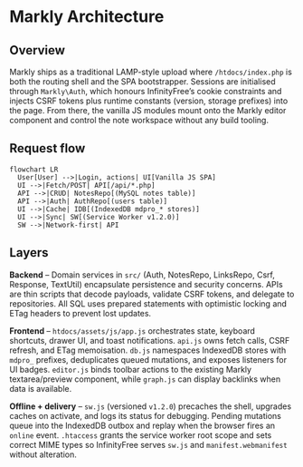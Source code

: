 # Markly Architecture

## Overview
Markly ships as a traditional LAMP-style upload where `/htdocs/index.php` is both the routing shell and the SPA bootstrapper. Sessions are initialised through `Markly\Auth`, which honours InfinityFree’s cookie constraints and injects CSRF tokens plus runtime constants (version, storage prefixes) into the page. From there, the vanilla JS modules mount onto the Markly editor component and control the note workspace without any build tooling.

## Request flow
```mermaid
flowchart LR
  User[User] -->|Login, actions| UI[Vanilla JS SPA]
  UI -->|Fetch/POST| API[/api/*.php]
  API -->|CRUD| NotesRepo[(MySQL notes table)]
  API -->|Auth| AuthRepo[(users table)]
  UI -->|Cache| IDB[(IndexedDB mdpro_* stores)]
  UI -->|Sync| SW[(Service Worker v1.2.0)]
  SW -->|Network-first| API
```

## Layers
**Backend** – Domain services in `src/` (Auth, NotesRepo, LinksRepo, Csrf, Response, TextUtil) encapsulate persistence and security concerns. APIs are thin scripts that decode payloads, validate CSRF tokens, and delegate to repositories. All SQL uses prepared statements with optimistic locking and ETag headers to prevent lost updates.

**Frontend** – `htdocs/assets/js/app.js` orchestrates state, keyboard shortcuts, drawer UI, and toast notifications. `api.js` owns fetch calls, CSRF refresh, and ETag memoisation. `db.js` namespaces IndexedDB stores with `mdpro_` prefixes, deduplicates queued mutations, and exposes listeners for UI badges. `editor.js` binds toolbar actions to the existing Markly textarea/preview component, while `graph.js` can display backlinks when data is available.

**Offline + delivery** – `sw.js` (versioned `v1.2.0`) precaches the shell, upgrades caches on activate, and logs its status for debugging. Pending mutations queue into the IndexedDB outbox and replay when the browser fires an `online` event. `.htaccess` grants the service worker root scope and sets correct MIME types so InfinityFree serves `sw.js` and `manifest.webmanifest` without alteration.
